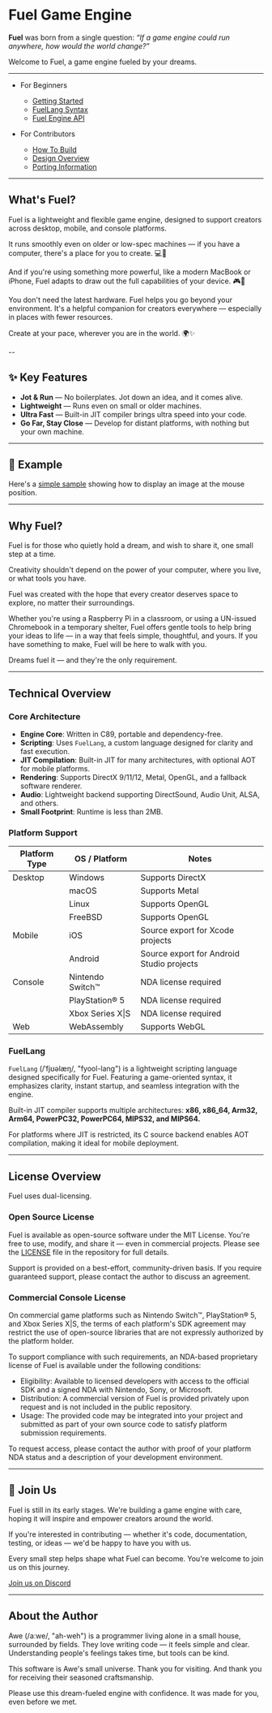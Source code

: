 Fuel Game Engine
================

**Fuel** was born from a single question:
_“If a game engine could run anywhere, how would the world change?”_

Welcome to Fuel, a game engine fueled by your dreams.

---

* For Beginners
    * [Getting Started](gettingstarted.md)
    * [FuelLang Syntax](syntax.md)
    * [Fuel Engine API](api.md)

* For Contributors
    * [How To Build](build.md)
    * [Design Overview](design.md)
    * [Porting Information](porting.md)

---

## What's Fuel?

Fuel is a lightweight and flexible game engine, designed to support
creators across desktop, mobile, and console platforms.

It runs smoothly even on older or low-spec machines — if you have a
computer, there's a place for you to create. 💻🌱

And if you're using something more powerful, like a modern MacBook or
iPhone, Fuel adapts to draw out the full capabilities of your
device. 🎮📱

You don't need the latest hardware. Fuel helps you go beyond your
environment. It's a helpful companion for creators everywhere —
especially in places with fewer resources.

Create at your pace, wherever you are in the world. 🌍✨

--

## ✨ Key Features

* **Jot & Run** — No boilerplates. Jot down an idea, and it comes alive.
* **Lightweight** — Runs even on small or older machines.
* **Ultra Fast** — Built-in JIT compiler brings ultra speed into your code.
* **Go Far, Stay Close** — Develop for distant platforms, with nothing but your own machine.

---

## 🧪 Example

Here's a [simple sample](sample/main.fuel) showing how to display an
image at the mouse position.

---

## Why Fuel?

Fuel is for those who quietly hold a dream, and wish to share it, one
small step at a time.

Creativity shouldn't depend on the power of your computer, where you
live, or what tools you have.

Fuel was created with the hope that every creator deserves space to
explore, no matter their surroundings.

Whether you're using a Raspberry Pi in a classroom, or using a
UN-issued Chromebook in a temporary shelter, Fuel offers gentle tools
to help bring your ideas to life — in a way that feels simple,
thoughtful, and yours. If you have something to make, Fuel will be
here to walk with you.

Dreams fuel it — and they're the only requirement.

---

## Technical Overview

### Core Architecture

* **Engine Core**: Written in C89, portable and dependency-free.
* **Scripting**: Uses `FuelLang`, a custom language designed for clarity and fast execution.
* **JIT Compilation**: Built-in JIT for many architectures, with optional AOT for mobile platforms.
* **Rendering**: Supports DirectX 9/11/12, Metal, OpenGL, and a fallback software renderer.
* **Audio**: Lightweight backend supporting DirectSound, Audio Unit, ALSA, and others.
* **Small Footprint**: Runtime is less than 2MB.

### Platform Support

|Platform Type  |OS / Platform       |Notes                                     |
|---------------|--------------------|------------------------------------------|
|Desktop        |Windows             |Supports DirectX                          |
|               |macOS               |Supports Metal                            |
|               |Linux               |Supports OpenGL                           |
|               |FreeBSD             |Supports OpenGL                           |
|Mobile         |iOS                 |Source export for Xcode projects          |
|               |Android             |Source export for Android Studio projects |
|Console        |Nintendo Switch™   |NDA license required                      |
|               |PlayStation® 5     |NDA license required                      |
|               |Xbox Series X\|S    |NDA license required                      |
|Web            |WebAssembly         |Supports WebGL                            |

### FuelLang

`FuelLang` (/ˈfjʊəlæŋ/, "fyool-lang") is a lightweight scripting
language designed specifically for Fuel. Featuring a game-oriented
syntax, it emphasizes clarity, instant startup, and seamless
integration with the engine.

Built-in JIT compiler supports multiple architectures:
**x86, x86_64, Arm32, Arm64, PowerPC32, PowerPC64, MIPS32, and MIPS64.**

For platforms where JIT is restricted, its C source backend enables
AOT compilation, making it ideal for mobile deployment.

---

## License Overview

Fuel uses dual-licensing.

### Open Source License

Fuel is available as open-source software under the MIT License.
You're free to use, modify, and share it — even in commercial projects.
Please see the [LICENSE](LICENSE) file in the repository for full details.

Support is provided on a best-effort, community-driven basis.
If you require guaranteed support, please contact the author to discuss an agreement.

### Commercial Console License

On commercial game platforms such as Nintendo Switch™, PlayStation® 5,
and Xbox Series X|S, the terms of each platform's SDK agreement may
restrict the use of open-source libraries that are not expressly
authorized by the platform holder.

To support compliance with such requirements, an NDA-based proprietary
license of Fuel is available under the following conditions:

* Eligibility: Available to licensed developers with access to the official SDK and a signed NDA with Nintendo, Sony, or Microsoft.
* Distribution: A commercial version of Fuel is provided privately upon request and is not included in the public repository.
* Usage: The provided code may be integrated into your project and submitted as part of your own source code to satisfy platform submission requirements.

To request access, please contact the author with proof of your platform NDA status and a description of your development environment.

---

## 🤝 Join Us

Fuel is still in its early stages. We're building a game engine with
care, hoping it will inspire and empower creators around the world.

If you're interested in contributing — whether it's code,
documentation, testing, or ideas — we'd be happy to have you with us.

Every small step helps shape what Fuel can become. You're welcome to
join us on this journey.

[Join us on Discord](https://discord.gg/ybHWSqDVEX)

---

## About the Author

Awe (/aːwe/, "ah-weh") is a programmer living alone in a small house,
surrounded by fields. They love writing code — it feels simple and
clear.  Understanding people's feelings takes time, but tools can be
kind.

This software is Awe's small universe. Thank you for visiting. And
thank you for receiving their seasoned craftsmanship.

Please use this dream-fueled engine with confidence.
It was made for you, even before we met.
